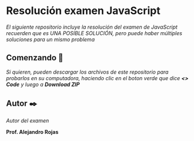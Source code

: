 # Resolución examen JavaScript

_El siguiente repositorio incluye la resolución del examen de JavaScript recuerden que es UNA POSIBLE SOLUCIÓN, pero puede haber múltiples soluciones para un mismo problema_

## Comenzando 🚀

_Si quieren, pueden descargar los archivos de este repositorio para probarlos en su computadora, haciendo clic en el boton verde que dice **<> Code** y luego a **Download ZIP**_

## Autor ✒️

_Autor del examen_

**Prof. Alejandro Rojas**
